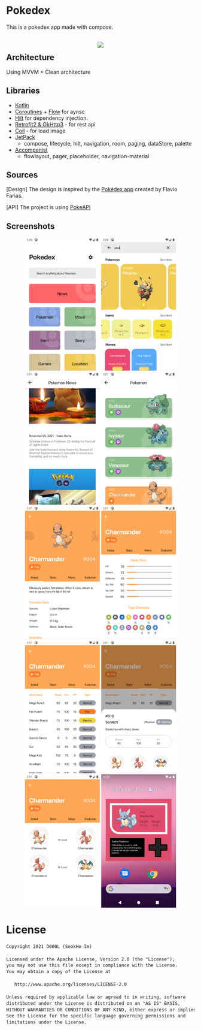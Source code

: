 # Pokedex

This is a pokedex app made with compose.

</br>

<img src="/previews/video.gif" align="right" width="260"/>


## Architecture
Using MVVM + Clean architecture

## Libraries
* [Kotlin](https://kotlinlang.org/)
* [Coroutines](https://github.com/Kotlin/kotlinx.coroutines) + [Flow](https://kotlin.github.io/kotlinx.coroutines/kotlinx-coroutines-core/kotlinx.coroutines.flow/) for aynsc
* [Hilt](https://dagger.dev/hilt/) for dependency injection.
* [Retrofit2 & OkHttp3](https://github.com/square/retrofit) - for rest api
* [Coil](https://github.com/coil-kt/coil) - for load image
* [JetPack](https://developer.android.com/jetpack)
  - compose, lifecycle, hilt, navigation, room, paging, dataStore, palette
* [Accompanist](https://github.com/google/accompanist)
  - flowlayout, pager, placeholder, navigation-material

## Sources
[Design] The design is inspired by the [Pokédex app](https://www.behance.net/gallery/95727849/Pokdex-App?tracking_source=search_projects_recommended%7Cpokedex) created by Flavio Farias.

[API] The project is using [PokeAPI](https://pokeapi.co/)

## Screenshots

<p align="center">
  <img src="previews/home.png" width="200">
  <img src="previews/search.png" width="200">
  <img src="previews/pokemon_news.png" width="200">
  <img src="previews/pokemon_list.png" width="200">
  <img src="previews/pokemon_about.png" width="200">
  <img src="previews/pokemon_stats.png" width="200">
  <img src="previews/pokemon_move.png" width="200">
  <img src="previews/pokemon_move_detail.png" width="200">
  <img src="previews/pokemon_evolution.png" width="200">
  <img src="previews/pokemon_widget.png" width="200">
</p>

# License
```xml
Copyright 2021 D000L (SeokHo Im)

Licensed under the Apache License, Version 2.0 (the "License");
you may not use this file except in compliance with the License.
You may obtain a copy of the License at

   http://www.apache.org/licenses/LICENSE-2.0

Unless required by applicable law or agreed to in writing, software
distributed under the License is distributed on an "AS IS" BASIS,
WITHOUT WARRANTIES OR CONDITIONS OF ANY KIND, either express or implied.
See the License for the specific language governing permissions and
limitations under the License.
```